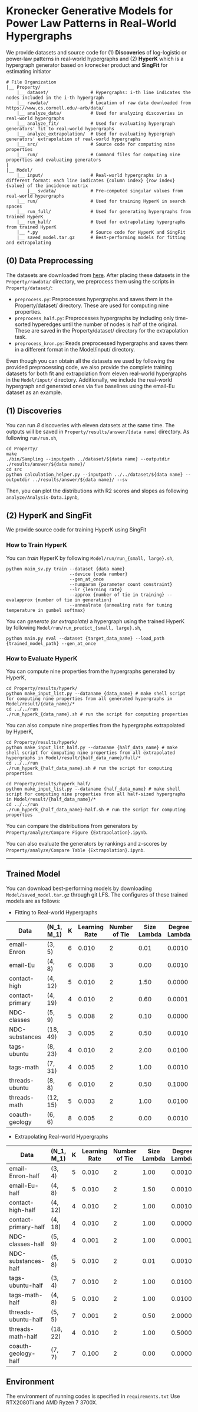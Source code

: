 # Kronecker Generative Models for Power Law Patterns in Real-World Hypergraphs

We provide datasets and source code for (1) **Discoveries** of log-logistic or power-law patterns in real-world hypergraphs and (2) **HyperK** which is a hypergraph generator based on kronecker product and **SingFit** for estimating initiator

```
# File Organization
|__ Property/                   
    |__ dataset/                # Hypergraphs: i-th line indicates the nodes included in the i-th hypergraph 
    |__ rawdata/                # Location of raw data downloaded from https://www.cs.cornell.edu/~arb/data/
    |__ analyze_data/           # Used for analyzing discoveries in real-world hypergraphs
    |__ analyze_fit/            # Used for evaluating hypergraph generators' fit to real-world hypergraphs
    |__ analyze_extrapolation/  # Used for evaluating hypergraph generators' extrapolation of real-world hypergraphs
    |__ src/                    # Source code for computing nine properties
    |__ run/                    # Command files for computing nine properties and evaluating generators
|
|__ Model/                      
    |__ input/                  # Real-world hypergraphs in a different format: each line indicates {column index} {row index} {value} of the incidence matrix
        |__ svdata/             # Pre-computed singular values from real-world hypergraphs
    |__ run/                    # Used for training HyperK in search spaces
    |__ run_full/               # Used for generating hypergraphs from trained HyperK
    |__ run_half/               # Used for extrapolating hypergraphs from trained HyperK
    |__ *.py                    # Source code for HyperK and SingFit
    |__ saved_model.tar.gz      # Best-performing models for fitting and extrapolating
```

## (0) Data Preprocessing
The datasets are downloaded from [here](https://www.cs.cornell.edu/~arb/data/). After placing these datasets in the `Property/rawdata/` directory, we preprocess them using the scripts in `Property/dataset/`:

* `preprocess.py`: Preprocesses hypergraphs and saves them in the Property/dataset/ directory. These are used for computing nine properties.
* `preprocess_half.py`: Preprocesses hypergraphs by including only time-sorted hyperedges until the number of nodes is half of the original. These are saved in the Property/dataset/ directory for the extrapolation task.
* `preprocess_kron.py`: Reads preprocessed hypergraphs and saves them in a different format in the Model/input/ directory.

Even though you can obtain all the datasets we used by following the provided preprocessing code, we also provide the complete training datasets for both fit and extrapolation from eleven real-world hypergraphs in the `Model/input/` directory. Additionally, we include the real-world hypergraph and generated ones via five baselines using the email-Eu dataset as an example.


## (1) Discoveries

You can run *8* discoveries with eleven datasets at the same time. The outputs will be saved in `Property/results/answer/[data name]` directory.
As following `run/run.sh`,
```
cd Property/
make
./bin/Sampling --inputpath ../dataset/${data name} --outputdir ./results/answer/${data name}/
cd src
python calculation_helper.py --inputpath ../../dataset/${data name} --outputdir ../results/answer/${data name}/ --sv
```

Then, you can plot the distributions with R2 scores and slopes as following `analyze/Analysis-Data.ipynb`,

## (2) HyperK and SingFit

We provide source code for training HyperK using SingFit

### How to Train HyperK

You can *train* HyperK by following `Model/run/run_{small, large}.sh`,
```
python main_sv.py train --dataset {data name}
                        --device {cuda number}
                        --gen_at_once
                        --numparam {parameter count constraint}
                        --lr {learning rate}
                        --approx {number of tie in training} --evalapprox {number of tie in generation}
                        --annealrate {annealing rate for tuning temperature in gumbel softmax}
```

You can *generate (or extrapolate)* a hypergraph using the trained HyperK by following `Model/run/run_predict_{small, large}.sh`,
```
python main.py eval --dataset {target_data_name} --load_path {trained_model_path} --gen_at_once
```

### How to Evaluate HyperK

You can compute nine properties from the hypergraphs generated by HyperK,
```
cd Property/results/hyperk/
python make_input_list.py --dataname {data_name} # make shell script for computing nine properties from all generated hypergraphs in Model/result/{data_name}/*
cd ../../run
./run_hyperk_{data_name}.sh # run the script for computing properties
```

You can also compute nine properties from the hypergraphs extrapolated by HyperK,
```
cd Property/results/hyperk/
python make_input_list_half.py --dataname {half_data_name} # make shell script for computing nine properties from all extrapolated hypergraphs in Model/result/{half_data_name}/full/*
cd ../../run
./run_hyperk_{half_data_name}.sh # run the script for computing properties

cd Property/results/hyperk_half/
python make_input_list.py --dataname {half_data_name} # make shell script for computing nine properties from all half-sized hypergraphs in Model/result/{half_data_name}/*
cd ../../run
./run_hyperk_{half_data_name}-half.sh # run the script for computing properties
```


You can compare the distributions from generators by `Property/analyze/Compare Figure {Extrapolation}.ipynb`.

You can also evaluate the generators by rankings and z-scores by `Property/analyze/Compare Table {Extrapolation}.ipynb`.


- - -

## Trained Model

You can download best-performing models by downloading `Model/saved_model.tar.gz` through git LFS.
The configures of these trained models are as follows:

* Fitting to Real-world Hypergraphs

| Data | (N_1, M_1) | K | Learning Rate | Number of Tie | Size Lambda | Degree Lambda |
| --- | --- | --- | --- | --- | --- | --- | 
| email-Enron | (3, 5) | 6 | 0.010 | 2 | 0.01 | 0.0010 |
| email-Eu | (4, 8) | 6 | 0.008 | 3 | 0.00 | 0.0010 |
| contact-high | (4, 12) | 5 | 0.010 | 2 | 1.50 | 0.0000 |
| contact-primary | (4, 19) | 4 | 0.010 | 2 | 0.60 | 0.0001 |
| NDC-classes | (5, 9) | 5 | 0.008 | 2 | 0.10 | 0.0000 |
| NDC-substances | (18, 49) | 3 | 0.005 | 2 | 0.50 | 0.0010 |
| tags-ubuntu | (8, 23) | 4 | 0.010 | 2 | 2.00 | 0.0100 |
| tags-math | (7, 31) | 4 | 0.005 | 2 | 1.00 | 0.0010 |
| threads-ubuntu | (8, 8) | 6 | 0.010 | 2 | 0.50 | 0.1000 |
| threads-math | (12, 15) | 5 | 0.003 | 2 | 1.00 | 0.0100 |
| coauth-geology | (6, 6) | 8 | 0.005 | 2 | 0.00 | 0.0010 |

* Extrapolating Real-world Hypergraphs
  
| Data | (N_1, M_1) | K | Learning Rate | Number of Tie | Size Lambda | Degree Lambda |
| --- | --- | --- | --- | --- | --- | --- | 
| email-Enron-half | (3, 4) | 5 | 0.010 | 2 | 1.00 | 0.0010 |
| email-Eu-half | (4, 8) | 5 | 0.010 | 2 | 1.50 | 0.0010 |
| contact-high-half | (4, 12) | 4 | 0.010 | 2 | 1.00 | 0.0010 |
| contact-primary-half | (4, 18) | 4 | 0.010 | 2 | 1.00 | 0.0000 |
| NDC-classes-half | (5, 9) | 4 | 0.001 | 2 | 1.00 | 0.0001 |
| NDC-substances-half | (5, 8) | 5 | 0.010 | 2 | 0.01 | 0.0010 |
| tags-ubuntu-half | (3, 4) | 7 | 0.010 | 2 | 1.00 | 0.0100 |
| tags-math-half | (4, 8) | 5 | 0.010 | 2 | 1.00 | 0.0100 |
| threads-ubuntu-half | (5, 5) | 7 | 0.001 | 2 | 0.50 | 2.0000 |
| threads-math-half | (18, 22) | 4 | 0.010 | 2 | 1.00 | 0.5000 |
| coauth-geology-half | (7, 7) | 7 | 0.100 | 2 | 0.00 | 0.0000 |


## Environment

The environment of running codes is specified in `requirements.txt`
Use RTX2080Ti and AMD Ryzen 7 3700X.
